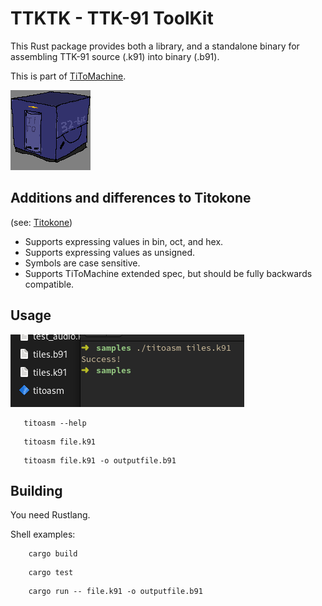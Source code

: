 # TTKTK - TTK-91 ToolKit
This Rust package provides both a library, and a standalone binary for assembling TTK-91 source (.k91) into binary (.b91).

This is part of [TiToMachine](https://github.com/sevonj/titomachine).

![img.png](docs/box.png)

## Additions and differences to Titokone
(see: [Titokone](https://www.cs.helsinki.fi/group/titokone/))
- Supports expressing values in bin, oct, and hex.
- Supports expressing values as unsigned.
- Symbols are case sensitive.
- Supports TiToMachine extended spec, but should be fully backwards compatible.

## Usage
![img.png](docs/example_command.png)
```shell
   titoasm --help
```
```shell
   titoasm file.k91
```
```shell
   titoasm file.k91 -o outputfile.b91
```

## Building
You need Rustlang.

Shell examples:
```shell
    cargo build
```
```shell
    cargo test
```
```shell
    cargo run -- file.k91 -o outputfile.b91
```

